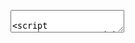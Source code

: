 <p id='content'></p>
<textarea id='target'/>

<script src="https://raw.githack.com/brwhale/KataScript/main/jssrc/kscript.js" ></script>
<script type="text/javascript"> 
function readLine(str) {
	var buffer = _malloc(str.length + 1);
	stringToUTF8(str, buffer, str.length + 1);
	_readLine(buffer);
	_free(buffer);
}

document.getElementById('target').addEventListener('change', (event) => {
  if (event.target.value.endsWith('\n')) {
	  readLine(event.target.value);
	  document.getElementById('content').innerHTML = '';
  }
});
</script>
